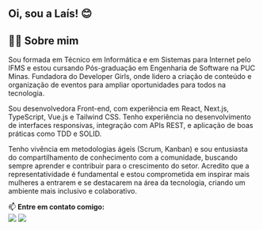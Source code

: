 ## Oi, sou a Laís! 😊

## 👩‍💻 Sobre mim  

Sou formada em Técnico em Informática e em Sistemas para Internet pelo IFMS e estou cursando Pós-graduação em Engenharia de Software na PUC Minas. Fundadora do Developer Girls, onde lidero a criação de conteúdo e organização de eventos para ampliar oportunidades para todos na tecnologia.

Sou desenvolvedora Front-end, com experiência em React, Next.js, TypeScript, Vue.js e Tailwind CSS. Tenho experiência no desenvolvimento de interfaces responsivas, integração com APIs REST, e aplicação de boas práticas como TDD e SOLID. 

Tenho vivência em metodologias ágeis (Scrum, Kanban) e sou entusiasta do compartilhamento de conhecimento com a comunidade, buscando sempre aprender e contribuir para o crescimento do setor. Acredito que a representatividade é fundamental e estou comprometida em inspirar mais mulheres a entrarem e se destacarem na área da tecnologia, criando um ambiente mais inclusivo e colaborativo.


📫 **Entre em contato comigo:**  
[<img src="https://img.shields.io/badge/-LinkedIn-%230077B5.svg?style=for-the-badge&logo=linkedin&logoColor=white" />](https://www.linkedin.com/in/laismatie/) [<img src="https://img.shields.io/badge/-Instagram-%23E4405F.svg?style=for-the-badge&logo=instagram&logoColor=white" />](https://www.instagram.com/developergirls_/)
  
